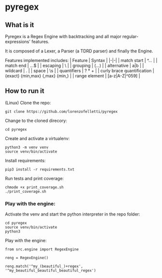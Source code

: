 # pyregex
## What is it
Pyregex is a Regex Engine with backtracking and all major regular-expressions' features.

It is composed of a Lexer, a Parser (a TDRD parser) and finally the Engine.

Features implemented includes:
| Feature | Syntax |
|-|-|
| match start | ^... |
| match end | ...$ |
| escaping | \\ |
| grouping | (...) |
| alternative | a\|b |
| wildcard | . |
| space | \s |
| quantifiers | ? * + |
| curly brace quantification | {exact} {min,max} {,max} {min,} |
| range element | [a-z\|A-Z\|^059] |


## How to run it
(Linux)
Clone the repo:

```
git clone https://github.com/lorenzofelletti/pyregex
```

Change to the cloned direcory:

```
cd pyregex
```

Create and activate a virtualenv:

```
python3 -m venv venv
source venv/bin/activate
```

Install requirements:

```
pip3 install -r requirements.txt
```

Run tests and print coverage:

```
chmode +x print_coverage.sh
./print_coverage.sh
```

### Play with the engine:
Activate the venv and start the python interpreter in the repo folder:

```
cd pyregex
source venv/bin/activate
python3
```

Play with the engine:

```
from src.engine import RegexEngine

reng = RegexEngine()

reng.match('^my_(beautiful_)+regex', '^my_beautiful_beautiful_beautiful_regex')
```
